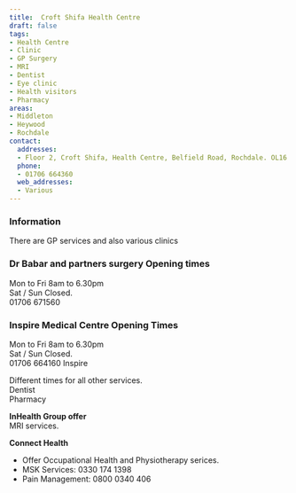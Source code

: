 ```yaml
---
title:  Croft Shifa Health Centre
draft: false
tags:
- Health Centre
- Clinic
- GP Surgery
- MRI
- Dentist
- Eye clinic
- Health visitors
- Pharmacy
areas:
- Middleton
- Heywood
- Rochdale
contact:
  addresses:
  - Floor 2, Croft Shifa, Health Centre, Belfield Road, Rochdale. OL16 2UP
  phone:
  - 01706 664360  
  web_addresses:
  - Various
---
```


### Information  
There are GP services and also various clinics   

### Dr Babar and partners surgery Opening times   
Mon to Fri 8am to 6.30pm   
Sat / Sun  Closed.   
01706 671560   

### Inspire Medical Centre Opening Times  
Mon to Fri 8am to 6.30pm   
Sat / Sun  Closed.   
01706 664160 Inspire  

Different times for all other services.  
Dentist  
Pharmacy   

**InHealth Group offer**   
MRI services.   

**Connect Health**   
* Offer Occupational Health and Physiotherapy serices.  
* MSK Services: 0330 174 1398   
* Pain Management: 0800 0340 406   
